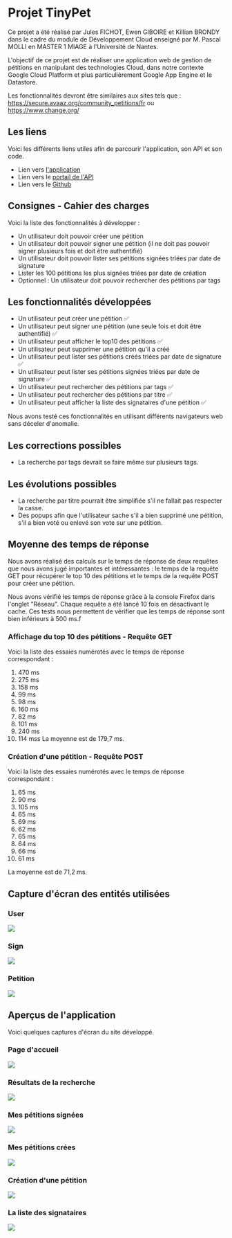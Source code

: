 # Projet TinyPet

Ce projet a été réalisé par Jules FICHOT, Ewen GIBOIRE et Killian BRONDY dans le cadre du module de Développement Cloud enseigné par M. Pascal MOLLI en MASTER 1 MIAGE à l'Université de Nantes.

L'objectif de ce projet est de réaliser une application web de gestion de pétitions en manipulant des technologies Cloud, dans notre contexte Google Cloud Platform et plus particulièrement Google App Engine et le Datastore.

Les fonctionnalités devront être similaires aux sites tels que : https://secure.avaaz.org/community_petitions/fr ou https://www.change.org/

## Les liens

Voici les différents liens utiles afin de parcourir l'application, son API et son code.

* Lien vers [l'application](https://light-result-300815.appspot.com/) 
* Lien vers le [portail de l'API](https://endpointsportal.light-result-300815.cloud.goog/) 
* Lien vers le [Github](https://github.com/Lordnewe/TP-WEBANDCLOUD/)

## Consignes - Cahier des charges

Voici la liste des fonctionnalités à développer :

* Un utilisateur doit pouvoir créer une pétition
* Un utilisateur doit pouvoir signer une pétition (il ne doit pas pouvoir signer plusieurs fois et doit être authentifié)
* Un utilisateur doit pouvoir lister ses pétitions signées triées par date de signature
* Lister les 100 pétitions les plus signées triées par date de création
* Optionnel : Un utilisateur doit pouvoir rechercher des pétitions par tags

## Les fonctionnalités développées

* Un utilisateur peut créer une pétition ✅
* Un utilisateur peut signer une pétition (une seule fois et doit être authentifié) ✅
* Un utilisateur peut afficher le top10 des pétitions ✅
* Un utilisateur peut supprimer une pétition qu'il a créé
* Un utilisateur peut lister ses pétitions créés triées par date de signature ✅
* Un utilisateur peut lister ses pétitions signées triées par date de signature ✅
* Un utilisateur peut rechercher des pétitions par tags ✅
* Un utilisateur peut rechercher des pétitions par titre ✅
* Un utilisateur peut afficher la liste des signataires d'une pétition ✅

Nous avons testé ces fonctionnalités en utilisant différents navigateurs web sans déceler d'anomalie.


## Les corrections possibles
* La recherche par tags devrait se faire même sur plusieurs tags.

## Les évolutions possibles
* La recherche par titre pourrait être simplifiée s'il ne fallait pas respecter la casse.
* Des popups afin que l'utilisateur sache s'il a bien supprimé une pétition, s'il a bien voté ou enlevé son vote sur une pétition.

## Moyenne des temps de réponse

Nous avons réalisé des calculs sur le temps de réponse de deux requêtes que nous avons jugé importantes et intéressantes : le temps de la requête GET pour récupérer le top 10 des pétitions et le temps de la requête POST pour créer une pétition.

Nous avons vérifié les temps de réponse grâce à la console Firefox dans l'onglet "Réseau".
Chaque requête a été lancé 10 fois en désactivant le cache.
Ces tests nous permettent de vérifier que les temps de réponse sont bien inférieurs à 500 ms.f

### Affichage du top 10 des pétitions - Requête GET

Voici la liste des essaies numérotés avec le temps de réponse correspondant :

1. 470 ms
2. 275 ms
3. 158 ms
4. 99 ms
5. 98 ms
6. 160 ms
7. 82 ms
8. 101 ms
9. 240 ms
10. 114 mss
La moyenne est de 179,7 ms. 


### Création d'une pétition - Requête POST

Voici la liste des essaies numérotés avec le temps de réponse correspondant :

1. 65 ms
2. 90 ms
3. 105 ms
4. 65 ms
5. 69 ms
6. 62 ms
7. 65 ms
8. 64 ms
9. 66 ms
10. 61 ms

La moyenne est de 71,2 ms.


## Capture d'écran des entités utilisées

### User
![](images_readme/user_entity.png)
### Sign
![](images_readme/sign_entity.png)
### Petition
![](images_readme/pet_entity.png)


## Aperçus de l'application

Voici quelques captures d'écran du site développé.

### Page d'accueil
![](images_readme/site_home.png)

### Résultats de la recherche
![](images_readme/site_search_result.png)

### Mes pétitions signées
![](images_readme/site_signed_pets.png)

### Mes pétitions crées
![](images_readme/site_created_pets.png)

### Création d'une pétition
![](images_readme/site_post_pet.png)

### La liste des signataires
![](images_readme/site_users_pets.png)